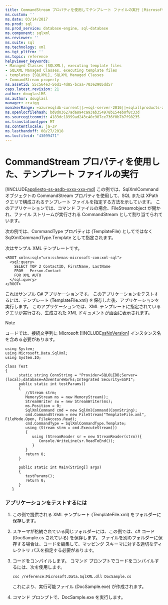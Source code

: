 ```yaml
---
title: CommandStream プロパティを使用してテンプレート ファイルの実行 |Microsoft Docs
ms.custom: ''
ms.date: 03/14/2017
ms.prod: sql
ms.prod_service: database-engine, sql-database
ms.component: sqlxml
ms.reviewer: ''
ms.suite: sql
ms.technology: xml
ms.tgt_pltfrm: ''
ms.topic: reference
helpviewer_keywords:
- Managed Classes [SQLXML], executing template files
- SQLXML Managed Classes, executing template files
- templates [SQLXML], SQLXML Managed Classes
- CommandStream property
ms.assetid: 55c564e3-56d1-4d85-bcaa-703e2905dd57
caps.latest.revision: 21
author: douglaslMS
ms.author: douglasl
manager: craigg
monikerRange: =azuresqldb-current||>=sql-server-2016||=sqlallproducts-allversions||>=sql-server-linux-2017||=azuresqldb-mi-current
ms.openlocfilehash: bd8d03627ada894ca93ab354978b154eb0f8c33d
ms.sourcegitcommit: 4183dc18999ad243c40c907ce736f0b7b7f98235
ms.translationtype: MT
ms.contentlocale: ja-JP
ms.lasthandoff: 08/27/2018
ms.locfileid: "43099471"
---
```

# <a name="executing-template-files-by-using-the-commandstream-property"></a>CommandStream プロパティを使用した、テンプレート ファイルの実行
[!INCLUDE[appliesto-ss-asdb-xxxx-xxx-md](../../../includes/appliesto-ss-asdb-xxxx-xxx-md.md)]
  この例では、SqlXmlCommand オブジェクトの CommandStream プロパティを使用して、SQL または XPath クエリで構成されるテンプレート ファイルを指定する方法を示しています。 このアプリケーションでは、コマンド ファイルの場合、FileStreamobject が開かれ、ファイル ストリームが実行される CommandStream として割り当てられています。  
  
 次の例では、CommandType プロパティは (TemplateFile) としてではなく SqlXmlCommandType.Template として指定されます。  
  
 次はサンプル XML テンプレートです。  
  
```  
<ROOT xmlns:sql="urn:schemas-microsoft-com:xml-sql">  
  <sql:query>  
    SELECT TOP 2 ContactID, FirstName, LastName   
    FROM   Person.Contact  
    FOR XML AUTO  
  </sql:query>  
</ROOT>  
```  
  
 これはサンプル C# アプリケーションです。 このアプリケーションをテストするには、テンプレート (TemplateFile.xml) を保存した後、アプリケーションを実行します。 このアプリケーションでは、XML テンプレートに指定されているクエリが実行され、生成された XML ドキュメントが画面に表示されます。  
  
> [!NOTE]  
>  コードでは、接続文字列に Microsoft [!INCLUDE[ssNoVersion](../../../includes/ssnoversion-md.md)] インスタンス名を含める必要があります。  
  
```  
using System;  
using Microsoft.Data.SqlXml;  
using System.IO;  
  
class Test  
{  
      static string ConnString = "Provider=SQLOLEDB;Server=(local);database=AdventureWorks;Integrated Security=SSPI";  
      public static int testParams()  
      {  
         //Stream strm;  
         MemoryStream ms = new MemoryStream();  
         StreamWriter sw = new StreamWriter(ms);  
         ms.Position = 0;  
         SqlXmlCommand cmd = new SqlXmlCommand(ConnString);  
         cmd.CommandStream = new FileStream("TemplateFile.xml", FileMode.Open, FileAccess.Read);  
         cmd.CommandType = SqlXmlCommandType.Template;  
         using (Stream strm = cmd.ExecuteStream())  
         {  
            using (StreamReader sr = new StreamReader(strm)){  
               Console.WriteLine(sr.ReadToEnd());  
            }  
         }  
         return 0;        
      }  
  
      public static int Main(String[] args)  
      {  
         testParams();     
         return 0;  
      }  
   }  
```  
  
### <a name="to-test-the-application"></a>アプリケーションをテストするには  
  
1.  この例で提供される XML テンプレート (TemplateFile.xml) をフォルダーに保存します。  
  
2.  スキーマが格納されている同じフォルダーには、この例では、c# コード (DocSample.cs されている) を保存します。 ファイルを別のフォルダーに保存する場合は、コードを編集して、マッピング スキーマに対する適切なディレクトリ パスを指定する必要があります。  
  
3.  コードをコンパイルします。 コマンド プロンプトでコードをコンパイルするには、次を使用します。  
  
    ```  
    csc /reference:Microsoft.Data.SqlXML.dll DocSample.cs  
    ```  
  
     これにより、実行可能ファイル (DocSample.exe) が作成されます。  
  
4.  コマンド プロンプトで、DocSample.exe を実行します。  
  
  
